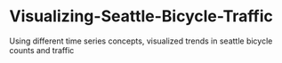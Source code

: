 # Visualizing-Seattle-Bicycle-Traffic
Using different time series concepts, visualized trends in seattle bicycle counts and traffic
